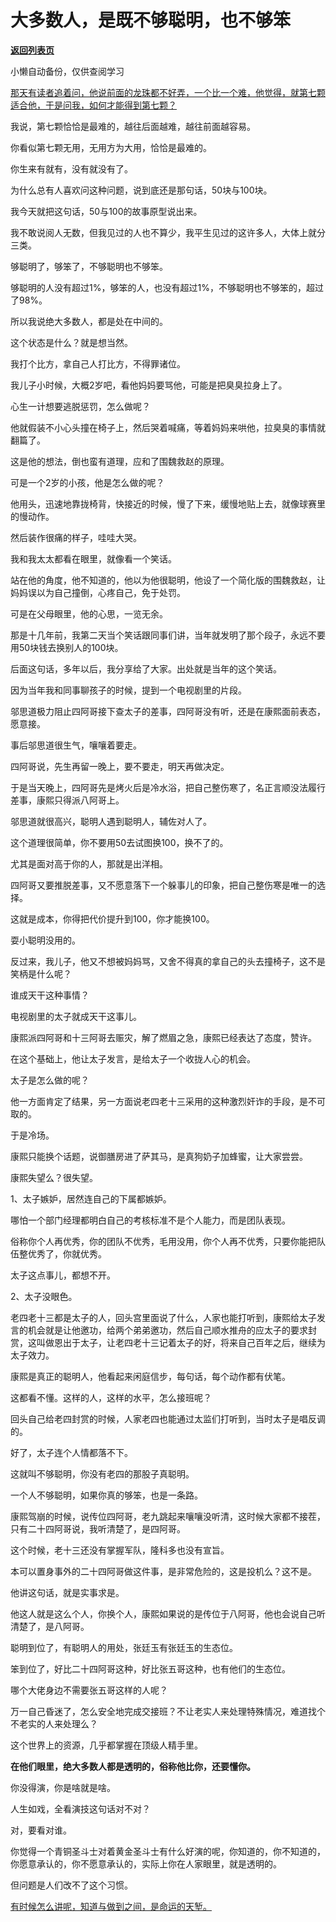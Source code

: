 # 大多数人，是既不够聪明，也不够笨

[**返回列表页**](/gzh/记忆承载3)

小懒自动备份，仅供查阅学习

[那天有读者追着问，他说前面的龙珠都不好弄，一个比一个难，他觉得，就第七颗适合他，于是问我，如何才能得到第七颗？  
](http://mp.weixin.qq.com/s?__biz=MzU0MjYwNDU2Mw==&mid=2247513416&idx=1&sn=2c1678a39ea383d9cb1c2e7637e5f1e9&chksm=fb1ad934cc6d5022adf1c7cdd49e5721aa92621dd04d9f3535e080abaa05fd1a4d654930c330&scene=21#wechat_redirect)

我说，第七颗恰恰是最难的，越往后面越难，越往前面越容易。

你看似第七颗无用，无用方为大用，恰恰是最难的。

你生来有就有，没有就没有了。

为什么总有人喜欢问这种问题，说到底还是那句话，50块与100块。

我今天就把这句话，50与100的故事原型说出来。

我不敢说阅人无数，但我见过的人也不算少，我平生见过的这许多人，大体上就分三类。

够聪明了，够笨了，不够聪明也不够笨。

够聪明的人没有超过1%，够笨的人，也没有超过1%，不够聪明也不够笨的，超过了98%。

所以我说绝大多数人，都是处在中间的。

这个状态是什么？就是想当然。

我打个比方，拿自己人打比方，不得罪诸位。

我儿子小时候，大概2岁吧，看他妈妈要骂他，可能是把臭臭拉身上了。

心生一计想要逃脱惩罚，怎么做呢？

他就假装不小心头撞在椅子上，然后哭着喊痛，等着妈妈来哄他，拉臭臭的事情就翻篇了。

这是他的想法，倒也蛮有道理，应和了围魏救赵的原理。

可是一个2岁的小孩，他是怎么做的呢？

他用头，迅速地靠拢椅背，快接近的时候，慢了下来，缓慢地贴上去，就像球赛里的慢动作。

然后装作很痛的样子，哇哇大哭。

我和我太太都看在眼里，就像看一个笑话。

站在他的角度，他不知道的，他以为他很聪明，他设了一个简化版的围魏救赵，让妈妈误以为自己撞倒，心疼自己，免于处罚。

可是在父母眼里，他的心思，一览无余。  

那是十几年前，我第二天当个笑话跟同事们讲，当年就发明了那个段子，永远不要用50块钱去换别人的100块。

后面这句话，多年以后，我分享给了大家。出处就是当年的这个笑话。

因为当年我和同事聊孩子的时候，提到一个电视剧里的片段。  

邬思道极力阻止四阿哥接下查太子的差事，四阿哥没有听，还是在康熙面前表态，愿意接。  

事后邬思道很生气，嚷嚷着要走。

四阿哥说，先生再留一晚上，要不要走，明天再做决定。  

于是当天晚上，四阿哥先是烤火后是冷水浴，把自己整伤寒了，名正言顺没法履行差事，康熙只得派八阿哥上。

邬思道就很高兴，聪明人遇到聪明人，辅佐对人了。

这个道理很简单，你不要用50去试图换100，换不了的。  

尤其是面对高于你的人，那就是出洋相。  

四阿哥又要推脱差事，又不愿意落下一个躲事儿的印象，把自己整伤寒是唯一的选择。  

这就是成本，你得把代价提升到100，你才能换100。

耍小聪明没用的。  

反过来，我儿子，他又不想被妈妈骂，又舍不得真的拿自己的头去撞椅子，这不是笑柄是什么呢？  

谁成天干这种事情？  

电视剧里的太子就成天干这事儿。

康熙派四阿哥和十三阿哥去赈灾，解了燃眉之急，康熙已经表达了态度，赞许。  

在这个基础上，他让太子发言，是给太子一个收拢人心的机会。

太子是怎么做的呢？

他一方面肯定了结果，另一方面说老四老十三采用的这种激烈奸诈的手段，是不可取的。

于是冷场。  

康熙只能换个话题，说御膳房进了萨其马，是真狗奶子加蜂蜜，让大家尝尝。  

康熙失望么？很失望。  

1、太子嫉妒，居然连自己的下属都嫉妒。  

哪怕一个部门经理都明白自己的考核标准不是个人能力，而是团队表现。  

俗称你个人再优秀，你的团队不优秀，毛用没用，你个人再不优秀，只要你能把队伍整优秀了，你就优秀。  

太子这点事儿，都想不开。  

2、太子没眼色。

老四老十三都是太子的人，回头宫里面说了什么，人家也能打听到，康熙给太子发言的机会就是让他邀功，给两个弟弟邀功，然后自己顺水推舟的应太子的要求封赏，这叫做恩出于太子，让老四老十三记着太子的好，将来自己百年之后，继续为太子效力。

康熙是真正的聪明人，他看起来闲庭信步，每句话，每个动作都有伏笔。

这都看不懂。这样的人，这样的水平，怎么接班呢？

回头自己给老四封赏的时候，人家老四也能通过太监们打听到，当时太子是唱反调的。  

好了，太子连个人情都落不下。  

这就叫不够聪明，你没有老四的那股子真聪明。  

一个人不够聪明，如果你真的够笨，也是一条路。  

康熙驾崩的时候，说传位四阿哥，老九跳起来嚷嚷没听清，这时候大家都不接茬，只有二十四阿哥说，我听清楚了，是四阿哥。  

这个时候，老十三还没有掌握军队，隆科多也没有宣旨。  

本可以置身事外的二十四阿哥做这件事，是非常危险的，这是投机么？这不是。  

他讲这句话，就是实事求是。

他这人就是这么个人，你换个人，康熙如果说的是传位于八阿哥，他也会说自己听清楚了，是八阿哥。  

聪明到位了，有聪明人的用处，张廷玉有张廷玉的生态位。

笨到位了，好比二十四阿哥这种，好比张五哥这种，也有他们的生态位。  

哪个大佬身边不需要张五哥这样的人呢？  

万一自己昏迷了，怎么安全地完成交接班？不让老实人来处理特殊情况，难道找个不老实的人来处理么？

这个世界上的资源，几乎都掌握在顶级人精手里。  

 **在他们眼里，绝大多数人都是透明的，俗称他比你，还要懂你。**

你没得演，你是啥就是啥。  

人生如戏，全看演技这句话对不对？

对，要看对谁。

你觉得一个青铜圣斗士对着黄金圣斗士有什么好演的呢，你知道的，你不知道的，你愿意承认的，你不愿意承认的，实际上你在人家眼里，就是透明的。

但问题是人们改不了这个习惯。

[有时候怎么讲呢，知道与做到之间，是命运的天堑。](http://mp.weixin.qq.com/s?__biz=MzU0MjYwNDU2Mw==&mid=2247513416&idx=1&sn=2c1678a39ea383d9cb1c2e7637e5f1e9&chksm=fb1ad934cc6d5022adf1c7cdd49e5721aa92621dd04d9f3535e080abaa05fd1a4d654930c330&scene=21#wechat_redirect)

